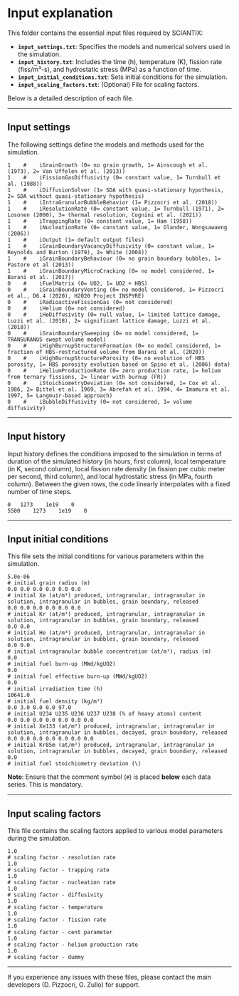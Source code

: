 # Input explanation

This folder contains the essential input files required by SCIANTIX:

- **`input_settings.txt`**: Specifies the models and numerical solvers used in the simulation.
- **`input_history.txt`**: Includes the time (h), temperature (K), fission rate (fiss/m³-s), and hydrostatic stress (MPa) as a function of time.
- **`input_initial_conditions.txt`**: Sets initial conditions for the simulation.
- **`input_scaling_factors.txt`**: (Optional) File for scaling factors.

Below is a detailed description of each file.

---

## Input settings

The following settings define the models and methods used for the simulation.

```plaintext
1    #    iGrainGrowth (0= no grain growth, 1= Ainscough et al. (1973), 2= Van Uffelen et al. (2013))
1    #    iFissionGasDiffusivity (0= constant value, 1= Turnbull et al. (1988))
1    #    iDiffusionSolver (1= SDA with quasi-stationary hypothesis, 2= SDA without quasi-stationary hypothesis)
1    #    iIntraGranularBubbleBehavior (1= Pizzocri et al. (2018))
1    #    iResolutionRate (0= constant value, 1= Turnbull (1971), 2= Losonen (2000), 3= thermal resolution, Cognini et al. (2021))
1    #    iTrappingRate (0= constant value, 1= Ham (1958))
1    #    iNucleationRate (0= constant value, 1= Olander, Wongsawaeng (2006))
1    #    iOutput (1= default output files)
1    #    iGrainBoundaryVacancyDiffusivity (0= constant value, 1= Reynolds and Burton (1979), 2= White (2004))
1    #    iGrainBoundaryBehaviour (0= no grain boundary bubbles, 1= Pastore et al (2013))
1    #    iGrainBoundaryMicroCracking (0= no model considered, 1= Barani et al. (2017))
0    #    iFuelMatrix (0= UO2, 1= UO2 + HBS)
0    #    iGrainBoundaryVenting (0= no model considered, 1= Pizzocri et al., D6.4 (2020), H2020 Project INSPYRE)
0    #    iRadioactiveFissionGas (0= not considered)
0    #    iHelium (0= not considered)
0    #    iHeDiffusivity (0= null value, 1= limited lattice damage, Luzzi et al. (2018), 2= significant lattice damage, Luzzi et al. (2018))
0    #    iGrainBoundarySweeping (0= no model considered, 1= TRANSURANUS swept volume model)
0    #    iHighBurnupStructureFormation (0= no model considered, 1= fraction of HBS-restructured volume from Barani et al. (2020))
0    #    iHighBurnupStructurePorosity (0= no evolution of HBS porosity, 1= HBS porosity evolution based on Spino et al. (2006) data)
0    #    iHeliumProductionRate (0= zero production rate, 1= helium from ternary fissions, 2= linear with burnup (FR))
0    #    iStoichiometryDeviation (0= not considered, 1= Cox et al. 1986, 2= Bittel et al. 1969, 3= Abrefah et al. 1994, 4= Imamura et al. 1997, 5= Langmuir-based approach)
0    #    iBubbleDiffusivity (0= not considered, 1= volume diffusivity)
```

---

## Input history

Input history defines the conditions imposed to the simulation in terms of duration of the simulated history (in hours, first column), local temperature (in K, second column), local fission rate density (in fission per cubic meter per second, third column), and local hydrostatic stress (in MPa, fourth column).
Between the given rows, the code linearly interpolates with a fixed number of time steps.

```plaintext
0	1273	1e19	0
5500	1273	1e19	0
```

---

## Input initial conditions

This file sets the initial conditions for various parameters within the simulation.

```plaintext
5.0e-06
# initial grain radius (m)
0.0 0.0 0.0 0.0 0.0 0.0
# initial Xe (at/m³) produced, intragranular, intragranular in solution, intragranular in bubbles, grain boundary, released
0.0 0.0 0.0 0.0 0.0 0.0
# initial Kr (at/m³) produced, intragranular, intragranular in solution, intragranular in bubbles, grain boundary, released
0.0 0.0
# initial He (at/m³) produced, intragranular, intragranular in solution, intragranular in bubbles, grain boundary, released
0.0 0.0
# initial intragranular bubble concentration (at/m³), radius (m)
0.0
# initial fuel burn-up (MWd/kgUO2)
0.0
# initial fuel effective burn-up (MWd/kgUO2)
0.0
# initial irradiation time (h)
10641.0
# initial fuel density (kg/m³)
0.0 3.0 0.0 0.0 97.0
# initial U234 U235 U236 U237 U238 (% of heavy atoms) content
0.0 0.0 0.0 0.0 0.0 0.0 0.0
# initial Xe133 (at/m³) produced, intragranular, intragranular in solution, intragranular in bubbles, decayed, grain boundary, released
0.0 0.0 0.0 0.0 0.0 0.0 0.0
# initial Kr85m (at/m³) produced, intragranular, intragranular in solution, intragranular in bubbles, decayed, grain boundary, released
0.0
# initial fuel stoichiometry deviation (\)
```

**Note**: Ensure that the comment symbol (`#`) is placed **below** each data series. This is mandatory.

---

## Input scaling factors

This file contains the scaling factors applied to various model parameters during the simulation.

```plaintext
1.0
# scaling factor - resolution rate
1.0
# scaling factor - trapping rate
1.0
# scaling factor - nucleation rate
1.0
# scaling factor - diffusivity
1.0
# scaling factor - temperature
1.0
# scaling factor - fission rate
1.0
# scaling factor - cent parameter
1.0
# scaling factor - helium production rate
1.0
# scaling factor - dummy
```

---

If you experience any issues with these files, please contact the main developers (D. Pizzocri, G. Zullo) for support.